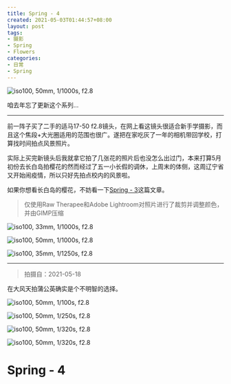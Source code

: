 ```yaml
---
title: Spring - 4
created: 2021-05-03T01:44:57+08:00
layout: post
tags:
- 摄影
- Spring
- Flowers
categories:
- 日常
- Spring
---
```


![](images/IMG_6611.jpg "iso100, 50mm, 1/1000s, f2.8")

咱去年忘了更新这个系列...

<!--more-->

<!--aplayer
{
    "name": "愚カシイ机械",
    "artist": "岡部啓一 / 石濱翔 / 帆足圭吾 / 高田龍一",
    "theme": "#aa6666",
    "url": "https://music.starry-s.moe/music/f47cbf8a517c72c16b5eff614cd78ace.m4a",
    "cover": "https://music.starry-s.moe/music/cover/2522279674184572.png"
}
-->

------

前一阵子买了二手的适马17-50 f2.8镜头，在网上看这镜头很适合新手学摄影，而且这个焦段+大光圈适用的范围也很广。遂把在家吃灰了一年的相机带回学校，打算找时间拍点风景照片。

实际上买完新镜头后我就拿它拍了几张花的照片后也没怎么出过门，本来打算5月初份去长白岛拍樱花的然而经过了五一小长假的调休，上周末的体侧，这周辽宁省又开始闹疫情，所以只好先拍点校内的风景啦。

如果你想看长白岛的樱花，不妨看一下[Spring - 3](/posts/spring-3/)这篇文章。

> 仅使用Raw Therapee和Adobe Lightroom对照片进行了裁剪并调整颜色，并由GIMP压缩

![](images/IMG_6616.jpg "iso100, 33mm, 1/1000s, f2.8")

![](images/IMG_6618.jpg "iso100, 50mm, 1/1000s, f2.8")

![](images/IMG_6623.jpg "iso100, 35mm, 1/1250s, f2.8")

------

> 拍摄自：2021-05-18

在大风天拍蒲公英确实是个不明智的选择。

![](images/IMG_6723.jpg "iso100, 50mm, 1/100s, f2.8")

![](images/IMG_6726.jpg "iso100, 50mm, 1/250s, f2.8")

![](images/IMG_6728.jpg "iso100, 50mm, 1/320s, f2.8")

![](images/IMG_6697.jpg "iso100, 50mm, 1/320s, f2.8")


# Spring - 4
